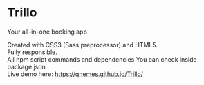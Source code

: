 # Trillo
Your all-in-one booking app

Created with CSS3 (Sass preprocessor) and HTML5.  
Fully responsible.  
All npm script commands and dependencies You can check inside package.json   
Live demo here: https://qnemes.github.io/Trillo/   
